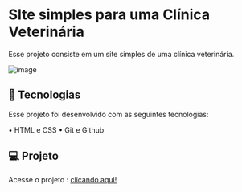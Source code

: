 # SIte simples para uma Clínica Veterinária
Esse projeto consiste em um site simples de uma clínica veterinária.

![image](https://github.com/rafaelkinuts/site-simples-clinica-veterinaria/assets/149911545/4bab2d0d-26c9-4268-8c52-f21d3a110ea5)

## 🚀 Tecnologias
Esse projeto foi desenvolvido com as seguintes tecnologias:

• HTML e CSS
• Git e Github

## 💻 Projeto

Acesse o projeto : <a href="https://rafaelkinuts.github.io/site-simples-clinica-veterinaria" target="_blank">clicando aqui!</a>
